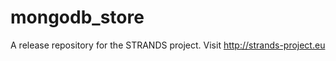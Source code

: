 mongodb_store
=============

A release repository for the STRANDS project. Visit http://strands-project.eu
